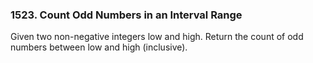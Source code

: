 ### 1523. Count Odd Numbers in an Interval Range

Given two non-negative integers low and high. Return the count of odd numbers between low and high (inclusive).
